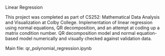 Linear Regression 

This project was completed as part of CS252: Mathematical Data Analysis and Visualization at Colby College.
Implementation of linear regression using normal equations, QR decomposition, and an attempt at coding up a matrix condition number. 
QR decomposition model and normal equation-based model numerically and visually checked against validation data.

Main file: qr_polynomial_regression.ipynb
